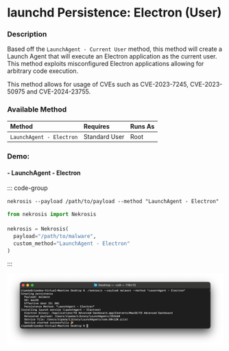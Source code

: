 # launchd Persistence: Electron (User)

### Description

Based off the `LaunchAgent - Current User` method, this method will create a Launch Agent that will execute an Electron application as the current user. This method exploits misconfigured Electron applications allowing for arbitrary code execution.

This method allows for usage of CVEs such as CVE-2023-7245, CVE-2023-50975 and CVE-2024-23755.

### Available Method

| Method                       | Requires      | Runs As      |
|:-----------------------------|:--------------|:-------------|
| `LaunchAgent - Electron`     | Standard User | Root         |


### Demo:

#### - LaunchAgent - Electron

::: code-group

```shell [Command Line]
nekrosis --payload /path/to/payload --method "LaunchAgent - Electron"
```

```python [Python API]
from nekrosis import Nekrosis

nekrosis = Nekrosis(
  payload="/path/to/malware",
  custom_method="LaunchAgent - Electron"
)
```

:::

![](../../public/macOS%20Persistence%20Methods/LaunchAgent%20-%20Electron.png)